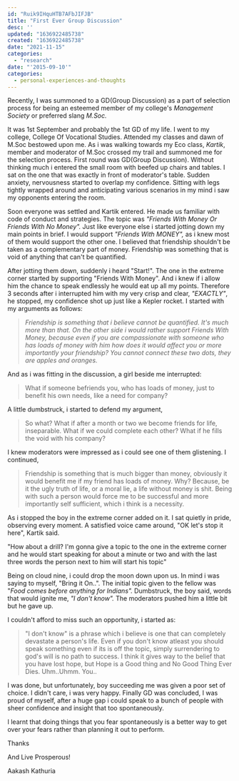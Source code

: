 ```yaml
---
id: "Ruik9IHquHTB7AFbJIFJB"
title: "First Ever Group Discussion"
desc: ''
updated: "1636922485738"
created: "1636922485738"
date: "2021-11-15"
categories: 
  - "research"
date: "'2015-09-10'"
categories:
  - personal-experiences-and-thoughts
---
```


Recently, I was summoned to a GD(Group Discussion) as a part of selection process for being an esteemed member of my college's _Management Society_ or preferred slang _M.Soc._

It was 1st September and probably the 1st GD of my life. I went to my college, College Of Vocational Studies. Attended my classes and dawn of M.Soc bestowed upon me. As i was walking towards my Eco class, _Kartik_, member and moderator of M.Soc crossed my trail and summoned me for the selection process. First round was GD(Group Discussion). Without thinking much i entered the small room with beefed up chairs and tables. I sat on the one that was exactly in front of moderator's table. Sudden anxiety, nervousness started to overlap my confidence. Sitting with legs tightly wrapped around and anticipating various scenarios in my mind i saw my opponents entering the room.

Soon everyone was settled and Kartik entered. He made us familiar with code of conduct and strategies. The topic was _"Friends With Money Or Friends With No Money"._ Just like everyone else i started jotting down my main points in brief. I would support _"Friends With MONEY",_ as i knew most of them would support the other one. I believed that friendship shouldn't be taken as a complementary part of money. Friendship was something that is void of anything that can't be quantified.

After jotting them down, suddenly i heard "Start!". The one in the extreme corner started by supporting "Friends With Money". And i knew if i allow him the chance to speak endlessly he would eat up all my points. Therefore 3 seconds after i interrupted him with my very crisp and clear, _"EXACTLY"_, he stopped, my confidence shot up just like a Kepler rocket. I started with my arguments as follows:

> _Friendship is something that i believe cannot be quantified. It's much more than that. On the other side i would rather support Friends With Money, because even if you are compassionate with someone who has loads of money with him how does it would affect you or more importantly your friendship? You cannot connect these two dots, they are apples and oranges._

And as i was fitting in the discussion, a girl beside me interrupted:

> What if someone befriends you, who has loads of money, just to benefit his own needs, like a need for company?

A little dumbstruck, i started to defend my argument,

> So what? What if after a month or two we become friends for life, inseparable. What if we could complete each other? What if he fills the void with his company?

I knew moderators were impressed as i could see one of them glistening. I continued,

> Friendship is something that is much bigger than money, obviously it would benefit me if my friend has loads of money. Why? Because, be it the ugly truth of life, or a moral lie, a life without money is shit. Being with such a person would force me to be successful and more importantly self sufficient, which i think is a necessity.

As i stopped the boy in the extreme corner added on it. I sat quietly in pride, observing every moment. A satisfied voice came around, "OK let's stop it here", Kartik said.

"How about a drill? I'm gonna give a topic to the one in the extreme corner and he would start speaking for about a minute or two and with the last three words the person next to him will start his topic"

Being on cloud nine, i could drop the moon down upon us. In mind i was saying to myself, "Bring it On..". The initial topic given to the fellow was "_Food comes before anything for Indians"._ Dumbstruck, the boy said, words that would ignite me, _"I don't know"._ The moderators pushed him a little bit but he gave up.

I couldn't afford to miss such an opportunity, i started as:

> "I don't know" is a phrase which i believe is one that can completely devastate a person's life. Even if you don't know atleast you should speak something even if its is off the topic, simply surrendering to god's will is no path to success. I think it gives way to the belief that you have lost hope, but Hope is a Good thing and No Good Thing Ever Dies. Uhm..Uhmm. You..

I was done, but unfortunately, boy succeeding me was given a poor set of choice. I didn't care, i was very happy. Finally GD was concluded, I was proud of myself, after a huge gap i could speak to a bunch of people with sheer confidence and insight that too spontaneously.

I learnt that doing things that you fear spontaneously is a better way to get over your fears rather than planning it out to perform.

Thanks

And Live Prosperous!

Aakash Kathuria
